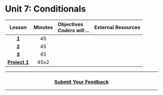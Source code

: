 # Unit 7: Conditionals




|Lesson|Minutes|Objectives <br> *Coders will ...*|External Resources
|:-------:|:-------:|:-------|:-------:|
|[**1**](https://docs.google.com/presentation/d/1MJwu9oNQTHt25dDAhX98vEqWfbRHs1hmcLyOUt1CDWQ/edit#slide=id.g1d0118cf2a_0_406)|45| 
|[**2**](https://docs.google.com/presentation/d/15eZYA0zMnIOaEWeRVF2T4MH21yLGP0oqYP0SsKc4M3s/edit#slide=id.g1d0118cf2a_0_406)|45|
|[**3**](https://docs.google.com/presentation/d/1VNCBVMUvVeHjuJtQhVIpWgY1ZFVoFd1N810SirI3gXM/edit#slide=id.g1e7984eb61_0_0)|45| 
|[**Project 1**](https://docs.google.com/presentation/d/1-pqQgaqHYFHduV4jS1zzSrsC-k_vV1uohnHdR6CA4q0/edit#slide=id.g3d6c1e5ab7_0_0)|45x2|


----
<h3 align="center"><a href="https://docs.google.com/forms/d/e/1FAIpQLSeLpI-m6UKvIxk97F8R1iidFRaYXJ3dfcUuIjx2Pz0WMfO1SA/viewform">Submit Your Feedback</a> </h3>

----
